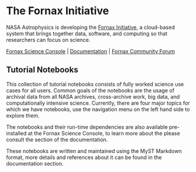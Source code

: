 # The Fornax Initiative

NASA Astrophysics is developing the [Fornax Initiative](https://pcos.gsfc.nasa.gov/Fornax/), a cloud-based system that
brings together data, software, and computing so that researchers can focus on science.

[Fornax Science Console](https://science-console.fornax.sciencecloud.nasa.gov/) | [Documentation](xref:fornax-docs) | [Fornax Community Forum](https://discourse.fornax.sciencecloud.nasa.gov/)

## Tutorial Notebooks

This collection of tutorial notebooks consists of fully worked science use cases for all users.
Common goals of the notebooks are the usage of archival data from all NASA archives, cross-archive work, big data, and computationally intensive science.
Currently, there are four major topics for which we have notebooks, use the navigation menu on the left hand side to explore them.

The notebooks and their run-time dependencies are also available pre-installed at the Fornax Science Console, to learn more about the please consult the [](xref:fornax-docs/notebook-tutorials#notebooks-in-fornax) section of the documentation.

These notebooks are written and maintained using the MyST Markdown format, more details and references about it can be found in the [](xref:fornax-docs#working-with-markdown) documentation section.
